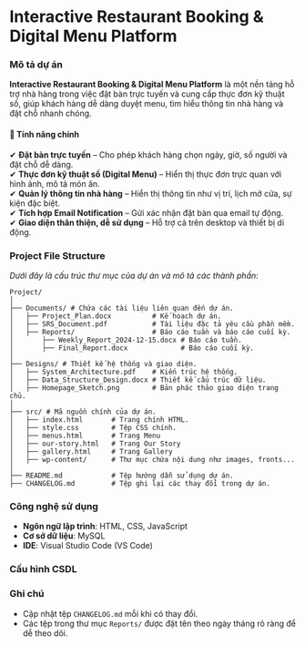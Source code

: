 # Interactive Restaurant Booking & Digital Menu Platform

### Mô tả dự án

**Interactive Restaurant Booking & Digital Menu Platform** là một nền tảng hỗ trợ nhà hàng trong việc đặt bàn trực tuyến và cung cấp thực đơn kỹ thuật số, giúp khách hàng dễ dàng duyệt menu, tìm hiểu thông tin nhà hàng và đặt chỗ nhanh chóng.  

#### 🌟 **Tính năng chính**  
✔ **Đặt bàn trực tuyến** – Cho phép khách hàng chọn ngày, giờ, số người và đặt chỗ dễ dàng.  
✔ **Thực đơn kỹ thuật số (Digital Menu)** – Hiển thị thực đơn trực quan với hình ảnh, mô tả món ăn.  
✔ **Quản lý thông tin nhà hàng** – Hiển thị thông tin như vị trí, lịch mở cửa, sự kiện đặc biệt.  
✔ **Tích hợp Email Notification** – Gửi xác nhận đặt bàn qua email tự động.  
✔ **Giao diện thân thiện, dễ sử dụng** – Hỗ trợ cả trên desktop và thiết bị di động.

### Project File Structure

_Dưới đây là cấu trúc thư mục của dự án và mô tả các thành phần:_

```
Project/
│
├── Documents/ # Chứa các tài liệu liên quan đến dự án.
│   ├── Project_Plan.docx          # Kế hoạch dự án.
│   ├── SRS_Document.pdf           # Tài liệu đặc tả yêu cầu phần mềm.
│   ├── Reports/                   # Báo cáo tuần và báo cáo cuối kỳ.
│       ├── Weekly_Report_2024-12-15.docx # Báo cáo tuần.
│       ├── Final_Report.docx             # Báo cáo cuối kỳ.
│
├── Designs/ # Thiết kế hệ thống và giao diện.
│   ├── System_Architecture.pdf    # Kiến trúc hệ thống.
│   ├── Data_Structure_Design.docx # Thiết kế cấu trúc dữ liệu.
│   ├── Homepage_Sketch.png        # Bản phác thảo giao diện trang chủ.
│
├── src/ # Mã nguồn chính của dự án.
│   ├── index.html       # Trang chính HTML.
│   ├── style.css        # Tệp CSS chính.
│   ├── menus.html       # Trang Menu
│   ├── our-story.html   # Trang Our Story
│   ├── gallery.html     # Trang Gallery
│   ├── wp-content/      # Thư mục chứa nội dung như images, fronts...
│
├── README.md            # Tệp hướng dẫn sử dụng dự án.
├── CHANGELOG.md         # Tệp ghi lại các thay đổi trong dự án.
```

### Công nghệ sử dụng
- **Ngôn ngữ lập trình**: HTML, CSS, JavaScript
- **Cơ sở dữ liệu**: MySQL
- **IDE**: Visual Studio Code (VS Code)

### Cấu hình CSDL


### Ghi chú
- Cập nhật tệp `CHANGELOG.md` mỗi khi có thay đổi.
- Các tệp trong thư mục `Reports/` được đặt tên theo ngày tháng rõ ràng để dễ theo dõi.



